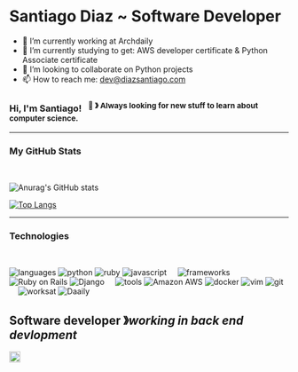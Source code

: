 # Santiago Diaz ~ Software Developer #

- 🔭 I’m currently working at Archdaily 
- 🌱 I’m currently studying to get:  AWS developer certificate & Python Associate certificate
- 👯 I’m looking to collaborate on Python projects
- 📫 How to reach me: dev@diazsantiago.com

### Hi, I'm Santiago! &nbsp;&nbsp;<sup>👾 &#12299; Always looking for new stuff to learn about computer science.</sup>

----
### My GitHub Stats ###

<br>

![Anurag's GitHub stats](https://github-readme-stats.vercel.app/api?username=santiagodays&theme=aura_dark&show_icons=true)

[![Top Langs](https://github-readme-stats.vercel.app/api/top-langs/?username=santiagodays&layout=compact&theme=aura_dark)](https://github.com/anuraghazra/github-readme-stats)


----
### Technologies ###
<br>

![languages](https://img.shields.io/static/v1?label=&message=languages:&color=111&style=flat-square)
![python](https://img.shields.io/static/v1?logo=python&label=&message=python&color=36465D&logoColor=AAA&style=flat-square&link=)
![ruby](https://img.shields.io/static/v1?logo=ruby&label=&message=ruby&color=36465D&logoColor=AAA&style=flat-square)
![javascript](https://img.shields.io/static/v1?logo=javascript&label=&message=javascript&color=36465D&logoColor=AAA&style=flat-square)
&nbsp;&nbsp;&nbsp;
![frameworks](https://img.shields.io/static/v1?label=&message=frameworks:&color=111&style=flat-square)
![Ruby on Rails](https://img.shields.io/static/v1?logo=Ruby-on-Rails&label=&message=Rails&color=36465D&logoColor=AAA&style=flat-square)
![Django](https://img.shields.io/static/v1?logo=django&label=&message=django&color=36465D&logoColor=AAA&style=flat-square)
&nbsp;&nbsp;&nbsp;
![tools](https://img.shields.io/static/v1?label=&message=tools:&color=111&style=flat-square)
![Amazon AWS](https://img.shields.io/static/v1?logo=Amazon-aws&label=&message=Amazon-asws&color=36465D&logoColor=AAA&style=flat-square)
![docker](https://img.shields.io/static/v1?logo=docker&label=&message=docker&color=36465D&logoColor=AAA&style=flat-square)
![vim](https://img.shields.io/static/v1?logo=vim&label=&message=vim&color=36465D&logoColor=AAA&style=flat-square)
![git](https://img.shields.io/static/v1?logo=git&label=&message=git&color=36465D&logoColor=AAA&style=flat-square)
&nbsp;&nbsp;&nbsp;
![worksat](https://img.shields.io/static/v1?label=&message=@:&color=111&style=flat-square)
![Daaily](https://img.shields.io/static/v1?logo=daaily&label=&message=Daaily&color=111&logoColor=FF0000&style=flat-square)

**Software developer** &#12299;_working in back end devlopment_
<br/>
----

<a href="https://www.linkedin.com/in/diazsant/">
  <img align="left" alt="Santiago's LinkedIn" width="20px" src="https://simpleicons.now.sh/linkedin/495f7e" />
</a>